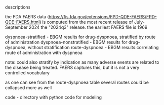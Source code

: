 
descriptions

the FDA FAERS data (https://fis.fda.gov/extensions/FPD-QDE-FAERS/FPD-QDE-FAERS.html) is computed from the most recent release of July-September 2024 the "2024q3" release.
the earliest FAERS file is 1969


dyspnoea-stratified -  EBGM results for drug-dyspnoea, stratified by route of administration
dyspnoea-nonstratified -  EBGM results for drug-dyspnoea, without stratification
route-dyspnoea -  EBGM results correlating route of administration with dyspneoa

note: could also stratify by indication as many adverse events are related to the disease being treated.  FAERS captures this, but it is not a very controlled vocabulary 

as one can see from the route-dyspnoea table several routes could be collapsed more as well

code - directory with python code for modeling


